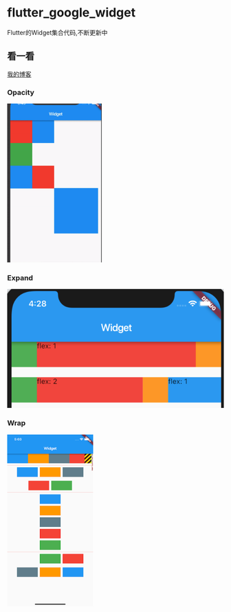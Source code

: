 # flutter_google_widget

Flutter的Widget集合代码,不断更新中

## 看一看

[我的博客](http://fultterliker.com)


### Opacity
<img src="https://raw.githubusercontent.com/dlgchg/flutter_google_widgets/master/screenshots/opacity.gif" alt="Sample"  width="220" height="370">

### Expand
<img src="https://raw.githubusercontent.com/dlgchg/flutter_google_widgets/master/screenshots/expanded_1.png" alt="Sample">

### Wrap
<img src="https://raw.githubusercontent.com/dlgchg/flutter_google_widgets/master/screenshots/warp_1.png" alt="Sample"  width="200" height="400">

